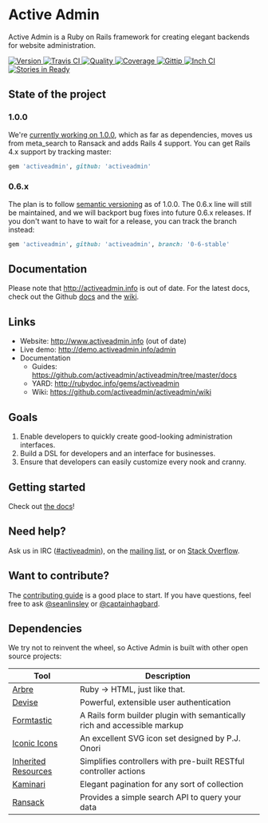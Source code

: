 # Active Admin

Active Admin is a Ruby on Rails framework for creating elegant backends for website administration.

[![Version         ](http://img.shields.io/gem/v/activeadmin.svg)                               ](https://rubygems.org/gems/activeadmin)
[![Travis CI       ](http://img.shields.io/travis/activeadmin/activeadmin/master.svg)           ](https://travis-ci.org/activeadmin/activeadmin)
[![Quality         ](http://img.shields.io/codeclimate/github/activeadmin/activeadmin.svg)      ](https://codeclimate.com/github/activeadmin/activeadmin)
[![Coverage        ](http://img.shields.io/coveralls/activeadmin/activeadmin.svg)               ](https://coveralls.io/r/activeadmin/activeadmin)
[![Gittip          ](http://img.shields.io/gittip/activeadmin.svg)                              ](https://gittip.com/activeadmin)
[![Inch CI         ](http://inch-ci.org/github/activeadmin/activeadmin.svg?branch=master)       ](http://inch-ci.org/github/activeadmin/activeadmin)
[![Stories in Ready](http://badge.waffle.io/activeadmin/activeadmin.png?label=ready&title=ready)](https://waffle.io/activeadmin/activeadmin)

## State of the project

### 1.0.0

We're [currently working on 1.0.0](https://github.com/activeadmin/activeadmin/issues?milestone=18),
which as far as dependencies, moves us from meta_search to Ransack and adds Rails 4 support.
You can get Rails 4.x support by tracking master:

```ruby
gem 'activeadmin', github: 'activeadmin'
```

### 0.6.x

The plan is to follow [semantic versioning](http://semver.org/) as of 1.0.0. The 0.6.x line will
still be maintained, and we will backport bug fixes into future 0.6.x releases. If you don't want
to have to wait for a release, you can track the branch instead:

```ruby
gem 'activeadmin', github: 'activeadmin', branch: '0-6-stable'
```

## Documentation

Please note that <http://activeadmin.info> is out of date. For the latest docs, check out the
Github [docs](https://github.com/activeadmin/activeadmin/tree/master/docs#activeadmin-documentation) and the [wiki](https://github.com/activeadmin/activeadmin/wiki).

## Links

* Website: <http://www.activeadmin.info> (out of date)
* Live demo: <http://demo.activeadmin.info/admin>
* Documentation
  * Guides: <https://github.com/activeadmin/activeadmin/tree/master/docs>
  * YARD: <http://rubydoc.info/gems/activeadmin>
  * Wiki: <https://github.com/activeadmin/activeadmin/wiki>

## Goals

1. Enable developers to quickly create good-looking administration interfaces.
2. Build a DSL for developers and an interface for businesses.
3. Ensure that developers can easily customize every nook and cranny.

## Getting started

Check out [the docs](https://github.com/activeadmin/activeadmin/blob/master/docs/0-installation.md)!

## Need help?

Ask us in IRC ([#activeadmin](https://webchat.freenode.net/?channels=activeadmin)), on the
[mailing list](http://groups.google.com/group/activeadmin), or on
[Stack Overflow](http://stackoverflow.com/questions/tagged/activeadmin).

## Want to contribute?

The [contributing guide](https://github.com/activeadmin/activeadmin/blob/master/CONTRIBUTING.md)
is a good place to start. If you have questions, feel free to ask
[@seanlinsley](https://twitter.com/seanlinsley) or [@captainhagbard](https://twitter.com/captainhagbard).

## Dependencies

We try not to reinvent the wheel, so Active Admin is built with other open source projects:

Tool                  | Description
--------------------- | -----------
[Arbre]               | Ruby -> HTML, just like that.
[Devise]              | Powerful, extensible user authentication
[Formtastic]          | A Rails form builder plugin with semantically rich and accessible markup
[Iconic Icons]        | An excellent SVG icon set designed by P.J. Onori
[Inherited Resources] | Simplifies controllers with pre-built RESTful controller actions
[Kaminari]            | Elegant pagination for any sort of collection
[Ransack]             | Provides a simple search API to query your data

[Arbre]: https://github.com/activeadmin/arbre
[Devise]: https://github.com/plataformatec/devise
[Formtastic]: https://github.com/justinfrench/formtastic
[Iconic Icons]: http://somerandomdude.com/projects/iconic
[Inherited Resources]: https://github.com/josevalim/inherited_resources
[Kaminari]: https://github.com/amatsuda/kaminari
[Ransack]: https://github.com/activerecord-hackery/ransack
